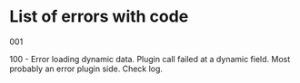 # List of errors with code

001

100 - Error loading dynamic data. Plugin call failed at a dynamic field. Most probably an error plugin side. Check log.
